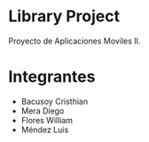 # Library Project

Proyecto de Aplicaciones Moviles II.

# Integrantes

- Bacusoy Cristhian
- Mera Diego
- Flores William
- Méndez Luis
